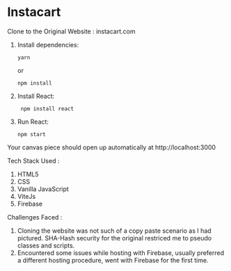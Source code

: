 # Instacart
Clone to the Original Website : instacart.com 

1.  Install dependencies:

        yarn

    or

        npm install

2. Install React:

        npm install react

3.  Run React:

        npm start

Your canvas piece should open up automatically at http://localhost:3000 

Tech Stack Used :

1. HTML5
2. CSS
3. Vanilla JavaScript
4. ViteJs
5. Firebase

Challenges Faced :

1. Cloning the website was not such of a copy paste scenario as I had pictured. SHA-Hash security for the original restriced me to pseudo classes and scripts.
2. Encountered some issues while hosting with Firebase, usually preferred a different hosting procedure, went with Firebase for the first time.
